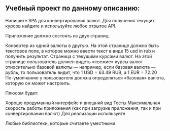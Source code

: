## Учебный проект по данному описанию:

Напишите SPA для конвертирования валют. Для получения текущих курсов найдите и используйте любое отрытое API.

Приложение должно состоять из двух страниц:

Конвертер из одной валюты в другую. На этой странице должно быть текстовое поле, в которое можно ввести текст в виде 15 usd in rub и получить результат.
Страница с текущими курсами валют. На этой странице пользователь должен видеть «свежие» курсы валют относительно базовой валюты — например, если базовая валюта — рубль, то пользователь видит, что 1 USD = 63.49 RUB, а 1 EUR = 72.20
По-умолчанию у пользователя должна определяться «базовая» валюта, которую он может настроить.

Плюсом будет:

Хорошо продуманный интерфейс и внешний вид
Тесты
Максимальная скорость работы приложения (как при загрузке приложения, так и при конвертировании валют)
Для реализации используйте

Любые библиотеки, которые считаете уместными
